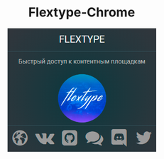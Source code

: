 <h1 align="center">Flextype-Chrome</h1>
<center><img src="https://github.com/seregajd999/Flextype-Chrome/blob/master/Foto.png"></center>